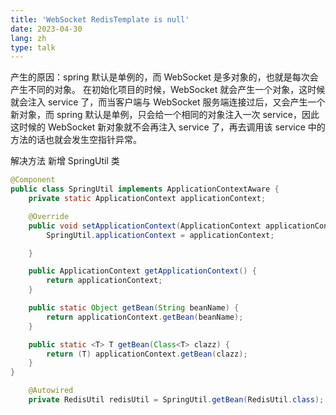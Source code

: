 ```yaml
---
title: 'WebSocket RedisTemplate is null'
date: 2023-04-30
lang: zh
type: talk
---
```


产生的原因：spring 默认是单例的，而 WebSocket 是多对象的，也就是每次会产生不同的对象。
在初始化项目的时候，WebSocket 就会产生一个对象，这时候就会注入 service 了，而当客户端与 WebSocket 服务端连接过后，又会产生一个新对象，而 spring 默认是单例，只会给一个相同的对象注入一次 service，因此这时候的 WebSocket 新对象就不会再注入 service 了，再去调用该 service 中的方法的话也就会发生空指针异常。

解决方法 新增 SpringUtil 类

```java
@Component
public class SpringUtil implements ApplicationContextAware {
    private static ApplicationContext applicationContext;

    @Override
    public void setApplicationContext(ApplicationContext applicationContext) throws BeansException {
        SpringUtil.applicationContext = applicationContext;

    }

    public ApplicationContext getApplicationContext() {
        return applicationContext;
    }

    public static Object getBean(String beanName) {
        return applicationContext.getBean(beanName);
    }

    public static <T> T getBean(Class<T> clazz) {
        return (T) applicationContext.getBean(clazz);
    }
}


```

```java
    @Autowired
    private RedisUtil redisUtil = SpringUtil.getBean(RedisUtil.class);
```
